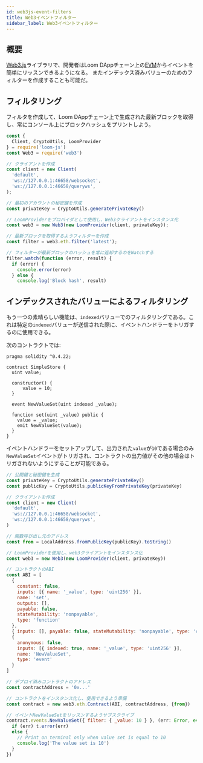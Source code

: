 ```yaml
---
id: web3js-event-filters
title: Web3イベントフィルター
sidebar_label: Web3イベントフィルター
---
```

## 概要

[Web3.js](https://github.com/ethereum/web3.js)ライブラリで、開発者はLoom DAppチェーン上の[EVM](evm.html)からイベントを簡単にリッスンできるようになる。 またインデックス済みバリューのためのフィルターを作成することも可能だ。

## フィルタリング

フィルタを作成して、Loom DAppチェーン上で生成された最新ブロックを取得し、常にコンソール上にブロックハッシュをプリントしよう。

```js
const {
  Client, CryptoUtils, LoomProvider
} = require('loom-js')
const Web3 = require('web3')

// クライアントを作成
const client = new Client(
  'default',
  'ws://127.0.0.1:46658/websocket',
  'ws://127.0.0.1:46658/queryws',
);

// 最初のアカウントの秘密鍵を作成
const privateKey = CryptoUtils.generatePrivateKey()

// LoomProviderをプロバイダとして使用し、Web3クライアントをインスタンス化
const web3 = new Web3(new LoomProvider(client, privateKey));

// 最新ブロックを取得するようフィルターを作成
const filter = web3.eth.filter('latest');

// フィルターが最新ブロックのハッシュを常に返却するのをWatchする 
filter.watch(function (error, result) {
  if (error) {
    console.error(error)
  } else {
    console.log('Block hash', result)
```

## インデックスされたバリューによるフィルタリング

もう一つの素晴らしい機能は、`indexed`バリューでのフィルタリングである。これは特定の`indexed`バリューが送信された際に、イベントハンドラーをトリガするのに使用できる。

次のコントラクトでは:

```solidity
pragma solidity ^0.4.22;

contract SimpleStore {
  uint value;

  constructor() {
      value = 10;
  }

  event NewValueSet(uint indexed _value);

  function set(uint _value) public {
    value = _value;
    emit NewValueSet(value);
  }
}
```

イベントハンドラーをセットアップして、出力された`value`が`10`である場合のみ`NewValueSet`イベントがトリガされ、コントラクトの出力値がその他の場合はトリガされないようにすることが可能である。

```js
// 公開鍵と秘密鍵を生成
const privateKey = CryptoUtils.generatePrivateKey()
const publicKey = CryptoUtils.publicKeyFromPrivateKey(privateKey)

// クライアントを作成
const client = new Client(
  'default',
  'ws://127.0.0.1:46658/websocket',
  'ws://127.0.0.1:46658/queryws',
)

// 関数呼び出し元のアドレス
const from = LocalAddress.fromPublicKey(publicKey).toString()

// LoomProviderを使用し、web3クライアントをインスタンス化
const web3 = new Web3(new LoomProvider(client, privateKey))

// コントラクトのABI
const ABI = [
  {
    constant: false,
    inputs: [{ name: '_value', type: 'uint256' }],
    name: 'set',
    outputs: [],
    payable: false,
    stateMutability: 'nonpayable',
    type: 'function'
  },
  { inputs: [], payable: false, stateMutability: 'nonpayable', type: 'constructor' },
  {
    anonymous: false,
    inputs: [{ indexed: true, name: '_value', type: 'uint256' }],
    name: 'NewValueSet',
    type: 'event'
  }
]

// デプロイ済みコントラクトのアドレス
const contractAddress = '0x...'

// コントラクトをインスタンス化し、使用できるよう準備
const contract = new web3.eth.Contract(ABI, contractAddress, {from})

// イベントNewValueSetをリッスンするようサブスクライブ
contract.events.NewValueSet({ filter: { _value: 10 } }, (err: Error, event: any) => {
  if (err) t.error(err)
  else {
    // Print on terminal only when value set is equal to 10
    console.log('The value set is 10')
  }
})
```